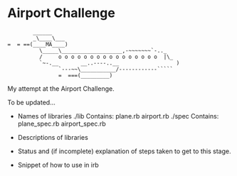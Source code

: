 Airport Challenge
=================

```
        ______
        _\____\___
=  = ==(____MA____)
          \_____\___________________,-~~~~~~~`-.._
          /     o o o o o o o o o o o o o o o o  |\_
          `~-.__       __..----..__                  )
                `---~~\___________/------------`````
                =  ===(_________)

```

My attempt at the Airport Challenge.


To be updated...

* Names of libraries
./lib
  Contains:
    plane.rb
    airport.rb
./spec
  Contains:
    plane_spec.rb
    airport_spec.rb

* Descriptions of libraries

* Status and (if incomplete) explanation of steps taken to get to this stage.

* Snippet of how to use in irb
